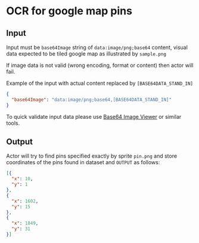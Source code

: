 # OCR for google map pins

## Input

Input must be `base64Image` string of `data:image/png;base64` content, visual data expected to be tiled google map as illustrated by `sample.png`

If image data is not valid (wrong encoding, format or content) then actor will fail.

Example of the input with actual content replaced by `[BASE64DATA_STAND_IN]`

```json
{
  "base64Image": "data:image/png;base64,[BASE64DATA_STAND_IN]"
}
```

To quick validate input data please use [Base64 Image Viewer](https://jaredwinick.github.io/base64-image-viewer/) or similar tools.

## Output

Actor will try to find pins specified exactly by sprite `pin.png` and store coordinates of the pins found in dataset and `OUTPUT` as follows:

```json
[{
  "x": 10,
  "y": 1
},
{
  "x": 1602,
  "y": 15
},
{
  "x": 1849,
  "y": 31
}]
```
